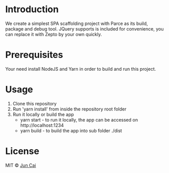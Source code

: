 # Introduction

We create a simplest SPA scaffolding project with Parce as its build, package and debug tool. JQuery supports is included for convenience, you can replace it with Zepto by your own quickly.


# Prerequisites

Your need install NodeJS and Yarn in order to build and run this project.


# Usage

1. Clone this repository
2. Run 'yarn install' from inside the repository root folder
3. Run it locally or build the app
    * yarn start - to run it locally, the app can be accessed on http://localhost:1234
    * yarn build - to build the app into sub folder ./dist


# License

MIT © [Jun Cai](https://github.com/jeantsai)
